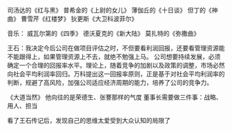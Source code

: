 司汤达的《红与黑》
普希金的《上尉的女儿》
薄伽丘的《十日谈》
但丁的《神曲》
曹雪芹《红楼梦》
狄更斯《大卫科波菲尔》


音乐：
威瓦尔第的《四季》
德沃夏克的《新大陆》
莫扎特的《弥撒曲》


王石：我决定今后公司在做项目评估之时，不但要看利润回报，还要看管理资源能不能跟得上，如果管理资源上不去，就绝不勉强上马。
公司想要持续发展，必须确定一个合理的回报率水平。理论上，随着竞争的加剧以及政策的调整，市场必然向社会平均利润率回归。万科提出这一回报率原则，正是基于对社会平均利润率的判断，规避了高风险，加强公司适应经济周期的能力，培养了公司的竞争力。



《大道当然》
他向往的是荣德生、张謇那样的气度
董事长需要做三件事：战略、用人、担当

看了王石传记后，发现自己的思维太爱受到大众认知的局限了